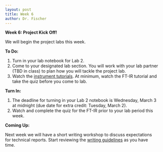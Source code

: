 ```yaml
---
layout: post
title: Week 6
author: Dr. Fischer
---
```


**Week 6: Project Kick Off!**

We will begin the project labs this week.

**To Do:**

1. Turn in your lab notebook for Lab 2.
2. Come to your designated lab section.  You will work with your lab partner (TBD in class) to plan how you will tackle the project lab.
3. Watch the [instrument tutorials]({{site.url}}/instrument-tutorials).  At minimum, watch the FT-IR tutorial and take the quiz before you come to lab.

**Turn In:**

1. The deadline for turning in your Lab 2 notebook is Wednesday, March 3 at midnight (due date for extra credit: Tuesday, March 2).
2. Watch and complete the quiz for the FT-IR prior to your lab period this week.

**Coming Up:**

Next week we will have a short writing workshop to discuss expectations for technical reports.  Start reviewing the [writing guidelines]({{site.url}}/course-information/technical-reports/) as you have time.

